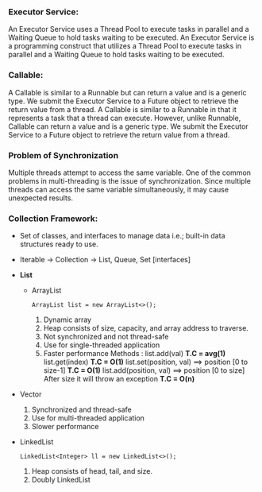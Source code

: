 ### **Executor Service**:
An Executor Service uses a Thread Pool to execute tasks in parallel and a Waiting Queue to hold tasks waiting to be executed. 
An Executor Service is a programming construct that utilizes a Thread Pool to execute tasks in parallel and a Waiting Queue to hold tasks waiting to be executed. 

### **Callable**:
A Callable is similar to a Runnable but can return a value and is a generic type. We submit the Executor Service to a Future object to retrieve the return value from a thread.
A Callable is similar to a Runnable in that it represents a task that a thread can execute. However, unlike Runnable, Callable can return a value and is a generic type. We submit the Executor Service to a Future object to retrieve the return value from a thread.

### **Problem of Synchronization**
Multiple threads attempt to access the same variable.
One of the common problems in multi-threading is the issue of synchronization. Since multiple threads can access the same variable simultaneously, it may cause unexpected results.


### **Collection Framework**:
* Set of classes, and interfaces to manage data i.e.; built-in data structures ready to use.

  
* Iterable -> Collection -> List, Queue, Set [interfaces]

- **List**
  * ArrayList
    
    `ArrayList list = new ArrayList<>(); `
    1. Dynamic array
    2. Heap consists of size, capacity, and array address to traverse.
    3. Not synchronized and not thread-safe
    4. Use for single-threaded application
    5.  Faster performance
    Methods :
    list.add(val)   **T.C = avg(1)**
    list.get(index) **T.C = O(1)**
    list.set(position, val) ==> position [0 to size-1]  **T.C = O(1)**
    list.add(position, val) ==> position [0 to size] After size it will throw an exception  **T.C = O(n)**

* Vector
  1. Synchronized and thread-safe
  2. Use for multi-threaded application
  3. Slower performance

* LinkedList

  `LinkedList<Integer> ll = new LinkedList<>(); `
  1. Heap consists of head, tail, and size.
  2. Doubly LinkedList
